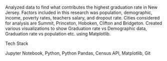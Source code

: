 Analyzed data to find what contributes the highest graduation rate in New Jersey.
Factors included in this research was population, demographic, income, poverty rates, teachers salary, and dropout rate. Cities considered for analysis are Summit, Princeton, Hoboken, Clifton and
Bridgeton. 
Created various visualizations to show Graduation rate vs Demographic data, Graduation rate vs population etc. using Matplotlib.

Tech Stack

Jupyter Notebook, Python, Python Pandas, Census API, Matplotlib, Git


